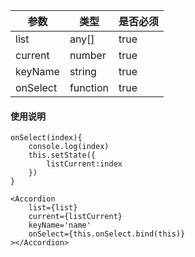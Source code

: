 | 参数 | 类型 | 是否必须 |
| -- | -- | -- |
| list | any[] | true |
| current | number | true |
| keyName | string | true |
| onSelect | function | true |

#### 使用说明
```
onSelect(index){
    console.log(index)
    this.setState({
        listCurrent:index
    })
}

<Accordion
    list={list}
    current={listCurrent}
    keyName='name'
    onSelect={this.onSelect.bind(this)}
></Accordion>
```

